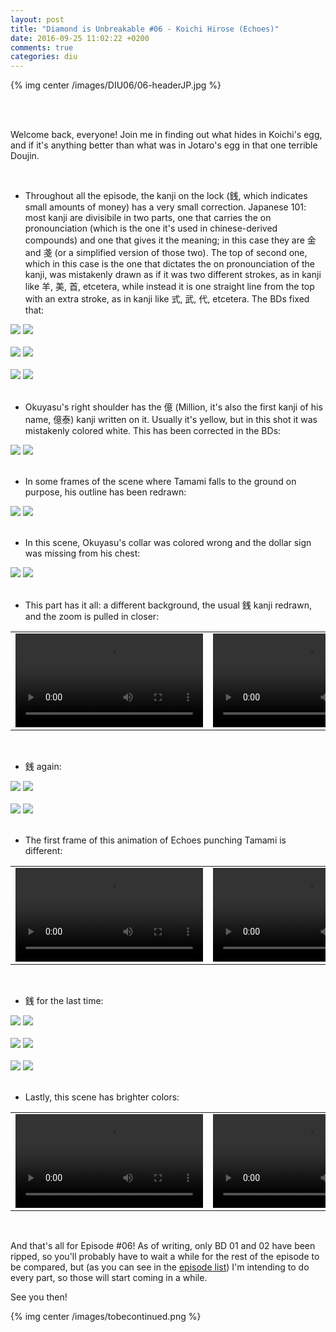 ```yaml
---
layout: post
title: "Diamond is Unbreakable #06 - Koichi Hirose (Echoes)"
date: 2016-09-25 11:02:22 +0200
comments: true
categories: diu
---
```


{% img center /images/DIU06/06-headerJP.jpg %}
<!-- more -->

<br>
<br>

Welcome back, everyone! Join me in finding out what hides in Koichi's egg, and if it's anything better than what was in Jotaro's egg in that one terrible Doujin.

<br>

- Throughout all the episode, the kanji on the lock (銭, which indicates small amounts of money) has a very small correction. Japanese 101: most kanji are divisibile in two parts, one that carries the on pronounciation (which is the one it's used in chinese-derived compounds) and one that gives it the meaning; in this case they are 金 and 戔 (or a simplified version of those two). The top of second one, which in this case is the one that dictates the on pronounciation of the kanji, was mistakenly drawn as if it was two different strokes, as in kanji like 羊, 美, 首, etcetera, while instead it is one straight line from the top with an extra stroke, as in kanji like 式, 武, 代, etcetera. The BDs fixed that:

<div id="container1" class="twentytwenty-container">
 <img src="/images/DIU06/tv-06380.jpg" />
 <img src="/images/DIU06/bd-06380.jpg" />
</div>

<br>

<div id="container1" class="twentytwenty-container">
 <img src="/images/DIU06/tv-06870.jpg" />
 <img src="/images/DIU06/bd-06870.jpg" />
</div>

<br>

<div id="container1" class="twentytwenty-container">
 <img src="/images/DIU06/tv-08135.jpg" />
 <img src="/images/DIU06/bd-08135.jpg" />
</div>

<br>

- Okuyasu's right shoulder has the 億 (Million, it's also the first kanji of his name, 億泰) kanji written on it. Usually it's yellow, but in this shot it was mistakenly colored white. This has been corrected in the BDs:

<div id="container1" class="twentytwenty-container">
 <img src="/images/DIU06/tv-09390.jpg" />
 <img src="/images/DIU06/bd-09390.jpg" />
</div>

<br>

- In some frames of the scene where Tamami falls to the ground on purpose, his outline has been redrawn:

<div id="container1" class="twentytwenty-container">
 <img src="/images/DIU06/tv-11991.jpg" />
 <img src="/images/DIU06/bd-11991.jpg" />
</div>

<br>

- In this scene, Okuyasu's collar was colored wrong and the dollar sign was missing from his chest:

<div id="container1" class="twentytwenty-container">
 <img src="/images/DIU06/tv-12200.jpg" />
 <img src="/images/DIU06/bd-12200.jpg" />
</div>

<br>

- This part has it all: a different background, the usual 銭 kanji redrawn, and the zoom is pulled in closer:

<table width="100%">
<tr>
<td align="left" valign="top" width="50%">
<video class='center' nocontrols autoplay loop preload='auto'>
  <source src=/videos/DIU06/TV%201%20-%20combo.webm type='video/webm; codecs="vp8, vorbis"'>
</video>
</td>
<td align="left" valign="top" width="50%">
<video class='center' nocontrols autoplay loop preload='auto'>
  <source src=/videos/DIU06/BD%201%20-%20combo.webm type='video/webm; codecs="vp8, vorbis"'>
</video>
</td>
</tr>
</table>

<br>

- 銭 again:

<div id="container1" class="twentytwenty-container">
 <img src="/images/DIU06/tv-20690.jpg" />
 <img src="/images/DIU06/bd-20690.jpg" />
</div>

<br>

<div id="container1" class="twentytwenty-container">
 <img src="/images/DIU06/tv-21100.jpg" />
 <img src="/images/DIU06/bd-21100.jpg" />
</div>

<br>

- The first frame of this animation of Echoes punching Tamami is different:

<table width="100%">
<tr>
<td align="left" valign="top" width="50%">
<video class='center' nocontrols autoplay loop preload='auto'>
  <source src=/videos/DIU06/TV%202%20-%20echoes.webm type='video/webm; codecs="vp8, vorbis"'>
</video>
</td>
<td align="left" valign="top" width="50%">
<video class='center' nocontrols autoplay loop preload='auto'>
  <source src=/videos/DIU06/BD%202%20-%20echoes.webm type='video/webm; codecs="vp8, vorbis"'>
</video>
</td>
</tr>
</table>

<br>

- 銭 for the last time:

<div id="container1" class="twentytwenty-container">
 <img src="/images/DIU06/tv-27400.jpg" />
 <img src="/images/DIU06/bd-27400.jpg" />
</div>

<br>

<div id="container1" class="twentytwenty-container">
 <img src="/images/DIU06/tv-27530.jpg" />
 <img src="/images/DIU06/bd-27530.jpg" />
</div>

<br>

<div id="container1" class="twentytwenty-container">
 <img src="/images/DIU06/tv-27660.jpg" />
 <img src="/images/DIU06/bd-27660.jpg" />
</div>

<br>

- Lastly, this scene has brighter colors:

<table width="100%">
<tr>
<td align="left" valign="top" width="50%">
<video class='center' nocontrols autoplay loop preload='auto'>
  <source src=/videos/DIU06/TV%203%20-%20colors.webm type='video/webm; codecs="vp8, vorbis"'>
</video>
</td>
<td align="left" valign="top" width="50%">
<video class='center' nocontrols autoplay loop preload='auto'>
  <source src=/videos/DIU06/BD%203%20-%20colors.webm type='video/webm; codecs="vp8, vorbis"'>
</video>
</td>
</tr>
</table>

<br>

And that's all for Episode #06! As of writing, only BD 01 and 02 have been ripped, so you'll probably have to wait a while for the rest of the episode to be compared, but (as you can see in the <a href=/episodelist/>episode list</a>) I'm intending to do every part, so those will start coming in a while.

See you then!

{% img center /images/tobecontinued.png %}